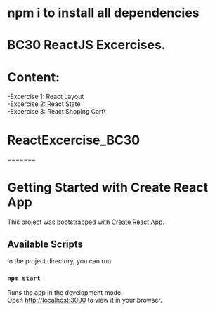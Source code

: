 # npm i to install all dependencies
# BC30 ReactJS Excercises.
# Content: 
-Excercise 1: React Layout\
-Excercise 2: React State\
-Excercise 3: React Shoping Cart\


# ReactExcercise_BC30
=======
# Getting Started with Create React App

This project was bootstrapped with [Create React App](https://github.com/facebook/create-react-app).

## Available Scripts

In the project directory, you can run:

### `npm start`

Runs the app in the development mode.\
Open [http://localhost:3000](http://localhost:3000) to view it in your browser.

